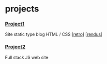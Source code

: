 # projects

### [Project1](project1)

Site static type blog HTML / CSS
[[retro](project1/retro.md)]
[[rendus](project1/rendus.md)]

### [Project2](project2)

Full stack JS web site
